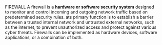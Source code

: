 FIREWALL
A firewall is a **hardware or software security system** designed to monitor and control incoming and outgoing network traffic based on predetermined security rules. ats primary function is to establish a barrier between a trusted internal network and untrusted external networks, such as the internet, to prevent unauthorized access and protect against various cyber threats. Firewalls can be implemented as hardware devices, software applications, or a combination of both.
